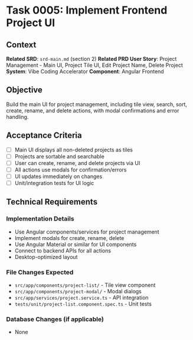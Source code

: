 # Task 0005: Implement Frontend Project UI

## Context
**Related SRD**: `srd-main.md` (section 2)
**Related PRD User Story**: Project Management - Main UI, Project Tile UI, Edit Project Name, Delete Project
**System**: Vibe Coding Accelerator
**Component**: Angular Frontend

## Objective
Build the main UI for project management, including tile view, search, sort, create, rename, and delete actions, with modal confirmations and error handling.

## Acceptance Criteria
- [ ] Main UI displays all non-deleted projects as tiles
- [ ] Projects are sortable and searchable
- [ ] User can create, rename, and delete projects via UI
- [ ] All actions use modals for confirmation/errors
- [ ] UI updates immediately on changes
- [ ] Unit/integration tests for UI logic

## Technical Requirements
### Implementation Details
- Use Angular components/services for project management
- Implement modals for create, rename, delete
- Use Angular Material or similar for UI components
- Connect to backend APIs for all actions
- Desktop-optimized layout

### File Changes Expected
- `src/app/components/project-list/` - Tile view component
- `src/app/components/project-modal/` - Modal dialogs
- `src/app/services/project.service.ts` - API integration
- `tests/unit/project-list.component.spec.ts` - Unit tests

### Database Changes (if applicable)
- None
